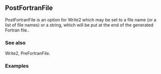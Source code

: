 ##  PostFortranFile 

PostFortranFile is an option for Write2 which may be set to a file name (or a list of file names) or a string,  which will be put at the end of the generated Fortran file..

###  See also 

Write2, PreFortranFile.

###  Examples 